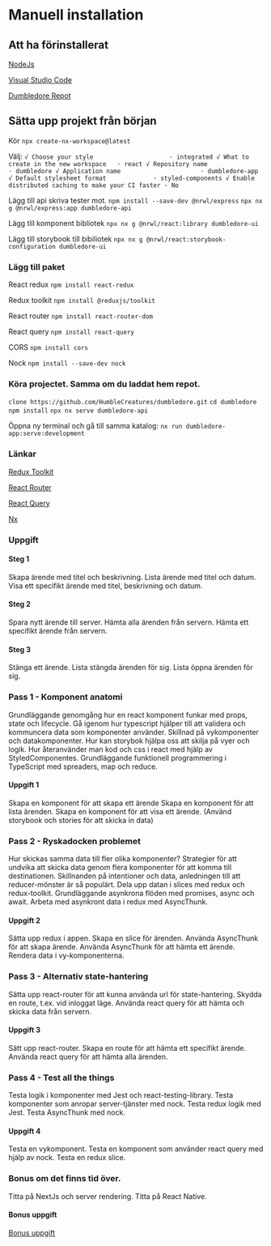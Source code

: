 # Manuell installation

## Att ha förinstallerat
[NodeJs](https://nodejs.org)

[Visual Studio Code](https://code.visualstudio.com)

[Dumbledore Repot](https://github.com/HumbleCreatures/dumbledore)

## Sätta upp projekt från början
Kör `npx create-nx-workspace@latest`

Välj:
`√ Choose your style                     · integrated
√ What to create in the new workspace   · react
√ Repository name                       · dumbledore
√ Application name                      · dumbledore-app
√ Default stylesheet format             · styled-components
√ Enable distributed caching to make your CI faster · No`


Lägg till api skriva tester mot.
`npm install --save-dev @nrwl/express`
`npx nx g @nrwl/express:app dumbledore-api`

Lägg till komponent bibliotek
`npx nx g @nrwl/react:library dumbledore-ui`

Lägg till storybook till bibiliotek
`npx nx g @nrwl/react:storybook-configuration dumbledore-ui`

### Lägg till paket
React redux 
`npm install react-redux`

Redux toolkit 
`npm install @reduxjs/toolkit`

React router 
`npm install react-router-dom`

React query 
`npm install react-query`

CORS
`npm install cors`

Nock
`npm install --save-dev nock`

### Köra projectet. Samma om du laddat hem repot.
`clone https://github.com/HumbleCreatures/dumbledore.git`
`cd dumbledore`
`npm install`
`npx nx serve dumbledore-api`

Öppna ny terminal och gå till samma katalog:
`nx run dumbledore-app:serve:development`


### Länkar
[Redux Toolkit](https://redux-toolkit.js.org)

[React Router](https://reactrouter.com)

[React Query](https://react-query-v3.tanstack.com)

[Nx](https://nx.dev)



### Uppgift
#### Steg 1
Skapa ärende med titel och beskrivning.
Lista ärende med titel och datum.
Visa ett specifikt ärende med titel, beskrivning och datum.

#### Steg 2
Spara nytt ärende till server.
Hämta alla ärenden från servern.
Hämta ett specifikt ärende från servern.

#### Steg 3
Stänga ett ärende.
Lista stängda ärenden för sig.
Lista öppna ärenden för sig.

### Pass 1 - Komponent anatomi
Grundläggande genomgång hur en react komponent funkar med props, state och lifecycle.
Gå igenom hur typescript hjälper till att validera och kommuncera data som komponenter använder.
Skillnad på vykomponenter och datakomponenter. Hur kan storybok hjälpa oss att skilja på vyer och logik.
Hur återanvänder man kod och css i react med hjälp av StyledComponentes.
Grundläggande funktionell programmering i TypeScript med spreaders, map och reduce.

#### Uppgift 1
Skapa en komponent för att skapa ett ärende
Skapa en komponent för att lista ärenden.
Skapa en komponent för att visa ett ärende.
(Använd storybook och stories för att skicka in data)

### Pass 2 - Ryskadocken problemet
Hur skickas samma data till fler olika komponenter?
Strategier för att undvika att skicka data genom flera komponenter för att komma till destinationen.
Skillnanden på intentioner och data, anledningen till att reducer-mönster är så populärt.
Dela upp datan i slices med redux och redux-toolkit.
Grundläggande asynkrona flöden med promises, async och await.
Arbeta med asynkront data i redux med AsyncThunk.

#### Uppgift 2
Sätta upp redux i appen.
Skapa en slice för ärenden.
Använda AsyncThunk för att skapa ärende.
Använda AsyncThunk för att hämta ett ärende.
Rendera data i vy-komponenterna.

### Pass 3 - Alternativ state-hantering
Sätta upp react-router för att kunna använda url för state-hantering.
Skydda en route, t.ex. vid inloggat läge.
Använda react query för att hämta och skicka data från servern.

#### Uppgift 3
Sätt upp react-router.
Skapa en route för att hämta ett specifikt ärende.
Använda react query för att hämta alla ärenden.

### Pass 4 - Test all the things
Testa logik i komponenter med Jest och react-testing-library.
Testa komponenter som anropar server-tjänster med nock.
Testa redux logik med Jest.
Testa AsyncThunk med nock.

#### Uppgift 4
Testa en vykomponent.
Testa en komponent som använder react query med hjälp av nock.
Testa en redux slice.

### Bonus om det finns tid över.
Titta på NextJs och server rendering.
Titta på React Native.


#### Bonus uppgift
[Bonus uppgift](https://github.com/HumbleCreatures/flotsam-uppgift)
